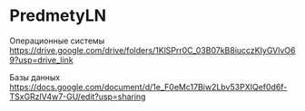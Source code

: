 # PredmetyLN
Операционные системы
https://drive.google.com/drive/folders/1KlSPrr0C_03B07kB8iucczKIyGVlvO69?usp=drive_link

Базы данных
https://docs.google.com/document/d/1e_F0eMc17Biw2Lbv53PXIQef0d6f-TSxGRzlV4w7-GU/edit?usp=sharing
